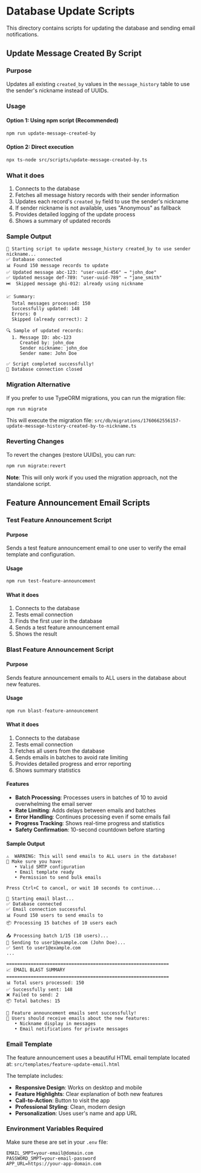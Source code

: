 # Database Update Scripts

This directory contains scripts for updating the database and sending email notifications.

## Update Message Created By Script

### Purpose
Updates all existing `created_by` values in the `message_history` table to use the sender's nickname instead of UUIDs.

### Usage

#### Option 1: Using npm script (Recommended)
```bash
npm run update-message-created-by
```

#### Option 2: Direct execution
```bash
npx ts-node src/scripts/update-message-created-by.ts
```

### What it does
1. Connects to the database
2. Fetches all message history records with their sender information
3. Updates each record's `created_by` field to use the sender's nickname
4. If sender nickname is not available, uses "Anonymous" as fallback
5. Provides detailed logging of the update process
6. Shows a summary of updated records

### Sample Output
```
🚀 Starting script to update message_history created_by to use sender nickname...
✅ Database connected
📊 Found 150 message records to update
✅ Updated message abc-123: "user-uuid-456" → "john_doe"
✅ Updated message def-789: "user-uuid-789" → "jane_smith"
⏭️  Skipped message ghi-012: already using nickname

📈 Summary:
  Total messages processed: 150
  Successfully updated: 148
  Errors: 0
  Skipped (already correct): 2

🔍 Sample of updated records:
  1. Message ID: abc-123
     Created by: john_doe
     Sender nickname: john_doe
     Sender name: John Doe

✅ Script completed successfully!
🔌 Database connection closed
```

### Migration Alternative

If you prefer to use TypeORM migrations, you can run the migration file:

```bash
npm run migrate
```

This will execute the migration file: `src/db/migrations/1760662556157-update-message-history-created-by-to-nickname.ts`

### Reverting Changes

To revert the changes (restore UUIDs), you can run:

```bash
npm run migrate:revert
```

**Note**: This will only work if you used the migration approach, not the standalone script.

## Feature Announcement Email Scripts

### Test Feature Announcement Script

#### Purpose
Sends a test feature announcement email to one user to verify the email template and configuration.

#### Usage
```bash
npm run test-feature-announcement
```

#### What it does
1. Connects to the database
2. Tests email connection
3. Finds the first user in the database
4. Sends a test feature announcement email
5. Shows the result

### Blast Feature Announcement Script

#### Purpose
Sends feature announcement emails to ALL users in the database about new features.

#### Usage
```bash
npm run blast-feature-announcement
```

#### What it does
1. Connects to the database
2. Tests email connection
3. Fetches all users from the database
4. Sends emails in batches to avoid rate limiting
5. Provides detailed progress and error reporting
6. Shows summary statistics

#### Features
- **Batch Processing**: Processes users in batches of 10 to avoid overwhelming the email server
- **Rate Limiting**: Adds delays between emails and batches
- **Error Handling**: Continues processing even if some emails fail
- **Progress Tracking**: Shows real-time progress and statistics
- **Safety Confirmation**: 10-second countdown before starting

#### Sample Output
```
⚠️  WARNING: This will send emails to ALL users in the database!
📧 Make sure you have:
   • Valid SMTP configuration
   • Email template ready
   • Permission to send bulk emails

Press Ctrl+C to cancel, or wait 10 seconds to continue...

🚀 Starting email blast...
✅ Database connected
✅ Email connection successful
📊 Found 150 users to send emails to
📦 Processing 15 batches of 10 users each

📤 Processing batch 1/15 (10 users)...
📧 Sending to user1@example.com (John Doe)...
✅ Sent to user1@example.com
...

============================================================
📈 EMAIL BLAST SUMMARY
============================================================
📊 Total users processed: 150
✅ Successfully sent: 148
❌ Failed to send: 2
📦 Total batches: 15

🎉 Feature announcement emails sent successfully!
📧 Users should receive emails about the new features:
   • Nickname display in messages
   • Email notifications for private messages
```

### Email Template

The feature announcement uses a beautiful HTML email template located at:
`src/templates/feature-update-email.html`

The template includes:
- **Responsive Design**: Works on desktop and mobile
- **Feature Highlights**: Clear explanation of both new features
- **Call-to-Action**: Button to visit the app
- **Professional Styling**: Clean, modern design
- **Personalization**: Uses user's name and app URL

### Environment Variables Required

Make sure these are set in your `.env` file:
```
EMAIL_SMPT=your-email@domain.com
PASSWORD_SMPT=your-email-password
APP_URL=https://your-app-domain.com
```
